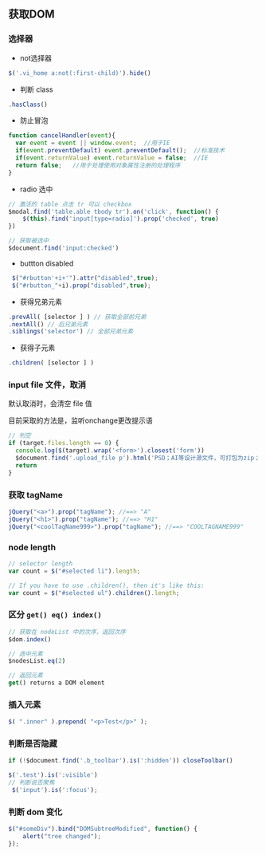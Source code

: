 ## 获取DOM

### 选择器

- not选择器
```js
$('.vi_home a:not(:first-child)').hide()
```

- 判断 class

```js
.hasClass()
```

- 防止冒泡
```js
function cancelHandler(event){  
  var event = event || window.event;  //用于IE  
  if(event.preventDefault) event.preventDefault();  //标准技术  
  if(event.returnValue) event.returnValue = false;  //IE  
  return false;   //用于处理使用对象属性注册的处理程序  
}  
```


- radio 选中
```js
// 激活的 table 点击 tr 可以 checkbox
$modal.find('table.able tbody tr').on('click', function() {
	$(this).find('input[type=radio]').prop('checked', true)
})

// 获取被选中
$document.find('input:checked')
```

- buttton disabled
```js
 $("#rbutton'+i+'").attr("disabled",true);
 $("#rbutton_"+i).prop("disabled",true);

```


- 获得兄弟元素
```js
.prevAll( [selector ] ) // 获取全部前兄弟
.nextAll() // 后兄弟元素
.siblings('selector') // 全部兄弟元素
```

- 获得子元素
```js
.children( [selector ] )
```


### input file 文件，取消

默认取消时，会清空 file 值

目前采取的方法是，监听onchange更改提示语
```js
// 判空
if (target.files.length == 0) {
  console.log($(target).wrap('<form>').closest('form'))
  $document.find('.upload_file p').html('PSD；AI等设计源文件，可打包为zip；rar；7z等格式。<span>点击上传</span>')
  return
}
```

### 获取 tagName
```js
jQuery("<a>").prop("tagName"); //==> "A"
jQuery("<h1>").prop("tagName"); //==> "H1"
jQuery("<coolTagName999>").prop("tagName"); //==> "COOLTAGNAME999"
```

### node length
```js
// selector length
var count = $("#selected li").length;

// If you have to use .children(), then it's like this:
var count = $("#selected ul").children().length;
```

### 区分 `get() eq() index()`

```js
// 获取在 nodeList 中的次序，返回次序
$dom.index()

// 选中元素
$nodesList.eq(2)

// 返回元素
get() returns a DOM element
```

### 插入元素
```js
$( ".inner" ).prepend( "<p>Test</p>" );
```

### 判断是否隐藏
```js
if (!$document.find('.b_toolbar').is(':hidden')) closeToolbar()

$('.test').is(':visible')
// 判断说否聚焦
 $('input').is(':focus');
```

### 判断 dom 变化
```js
$("#someDiv").bind("DOMSubtreeModified", function() {
    alert("tree changed");
});
```
